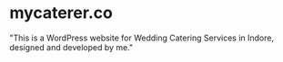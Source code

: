 # mycaterer.co
"This is a WordPress website for Wedding Catering Services in Indore, designed and developed by me."
